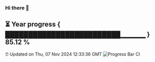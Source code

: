 ### Hi there 👋
⏳ Year progress { █████████████████████████▁▁▁▁▁ } 85.12 %
---
⏰ Updated on Thu, 07 Nov 2024 12:33:36 GMT
![Progress Bar CI](https://github.com/liununu/liununu/workflows/Progress%20Bar%20CI/badge.svg)
